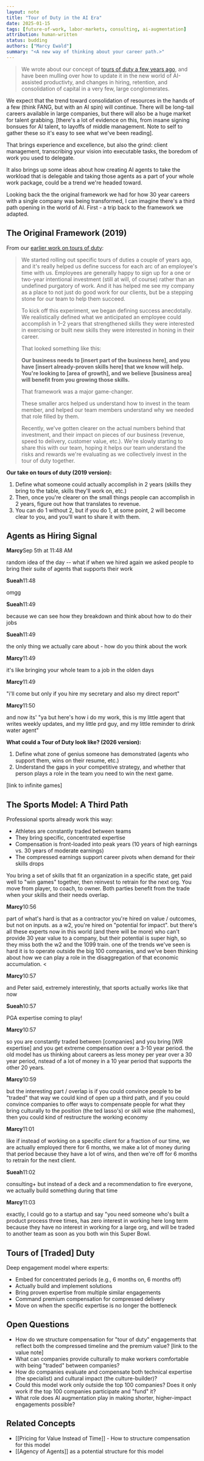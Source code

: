 ```yaml
---
layout: note
title: "Tour of Duty in the AI Era"
date: 2025-01-15
tags: [future-of-work, labor-markets, consulting, ai-augmentation]
attribution: human-written
status: budding
authors: ["Marcy Ewald"]
summary: "<A new way of thinking about your career path.>"
---
```



> We wrote about our concept of [tours of duty a few years ago](https://medium.com/the-business-of-tech/tours-of-duty-d4089fa9a490), and have been mulling over how to update it in the new world of AI-assisted productivty, and changes in hiring, retention, and consolidation of capital in a very few, large conglomerates. 

We expect that the trend toward consolidation of resources in the hands of a few (think FANG, but with an AI spin) will continue. There will be long-tail careers available in large companies, but there will also be a huge market for talent grabbing. [there's a lot of evidence on this, from insane signing bonsues for AI talent, to layoffs of middle management. Note to self to gather these so it's easy to see what we've been reading].

That brings experience and excellence, but also the grind: client management, transcribing your vision into executable tasks, the boredom of work you used to delegate.

It also brings up some ideas about how creating AI agents to take the workload that is delegable and taking those agents as a part of your whole work package, could be a trend we're headed toward.

Looking back the the original framework we had for how 30 year careers with a single company was being transformed, I can imagine there's a third path opening in the world of AI. First - a trip back to the framework we adapted.

## The Original Framework (2019)

From our [earlier work on tours of duty](https://medium.com/the-business-of-tech/tours-of-duty-d4089fa9a490):

> We started rolling out specific tours of duties a couple of years ago, and it's really helped us define success for each arc of an employee's time with us. Employees are generally happy to sign up for a one or two-year intentional investment (still at will, of course) rather than an undefined purgatory of work. And it has helped me see my company as a place to not just do good work for our clients, but be a stepping stone for our team to help them succeed.
>
> To kick off this experiment, we began defining success anecdotally. We realistically defined what we anticipated an employee could accomplish in 1–2 years that strengthened skills they were interested in exercising or built new skills they were interested in honing in their career.
>
> That looked something like this:
>
> **Our business needs to [insert part of the business here], and you have [insert already-proven skills here] that we know will help. You're looking to [area of growth], and we believe [business area] will benefit from you growing those skills.**
>
> That framework was a major game-changer.
>
> These smaller arcs helped us understand how to invest in the team member, and helped our team members understand why we needed that role filled by them.
>
> Recently, we've gotten clearer on the actual numbers behind that investment, and their impact on pieces of our business (revenue, speed to delivery, customer value, etc.). We're slowly starting to share this with our team, hoping it helps our team understand the risks and rewards we're evaluating as we collectively invest in the tour of duty together.

**Our take on tours of duty (2019 version):**
1. Define what someone could actually accomplish in 2 years (skills they bring to the table, skills they'll work on, etc.)
2. Then, once you're clearer on the small things people can accomplish in 2 years, figure out how that translates to revenue.
3. You can do 1 without 2, but if you do 1, at some point, 2 will become clear to you, and you'll want to share it with them.


## Agents as Hiring Signal

<div class="conversation">
  <div class="conversation-message">
    <strong>Marcy</strong><span class="conversation-timestamp">Sep 5th at 11:48 AM</span>
    <p>random idea of the day -- what if when we hired again we asked people to bring their suite of agents that supports their work</p>
  </div>

  <div class="conversation-message">
    <strong>Sueah</strong><span class="conversation-timestamp">11:48</span>
    <p>omgg</p>
  </div>

  <div class="conversation-message">
    <strong>Sueah</strong><span class="conversation-timestamp">11:49</span>
    <p>because we can see how they breakdown and think about how to do their jobs</p>
  </div>

  <div class="conversation-message">
    <strong>Sueah</strong><span class="conversation-timestamp">11:49</span>
    <p>the only thing we actually care about - how do you think about the work</p>
  </div>

  <div class="conversation-message">
    <strong>Marcy</strong><span class="conversation-timestamp">11:49</span>
    <p>it's like bringing your whole team to a job in the olden days</p>
  </div>

  <div class="conversation-message">
    <strong>Marcy</strong><span class="conversation-timestamp">11:49</span>
    <p> "i'll come but only if you hire my secretary and also my direct report"</p>
  </div>

  <div class="conversation-message">
    <strong>Marcy</strong><span class="conversation-timestamp">11:50</span>
    <p>and now its' "ya but here's how i do my work, this is my little agent that writes weekly updates, and my little prd guy, and my little reminder to drink water agent"</p>
  </div>
</div>

**What could a Tour of Duty look like? (2026 version):**
1. Define what zone of genius someone has demonstrated (agents who support them, wins on their resume, etc.)
2. Understand the gaps in your competitive strategy, and whether that person plays a role in the team you need to win the next game.

[link to infinite games]



## The Sports Model: A Third Path

Professional sports already work this way:
- Athletes are constantly traded between teams
- They bring specific, concentrated expertise
- Compensation is front-loaded into peak years (10 years of high earnings vs. 30 years of moderate earnings)
- The compressed earnings support career pivots when demand for their skills drops

You bring a set of skills that fit an organization in a specific state, get paid well to "win games" together, then reinvest to retrain for the next org. You move from player, to coach, to owner. Both parties benefit from the trade when your skills and their needs overlap.


<div class="conversation">
  <div class="conversation-message">
    <strong>Marcy</strong><span class="conversation-timestamp">10:56</span>
    <p>part of what's hard is that as a contractor you're hired on value / outcomes, but not on inputs. as a w2, you're hired on "potential for impact". but there's all these experts now in this world (and there will be more) who can't provide 30 year value to a company, but their potential is super high, so they miss both the w2 and the 1099 train. one of the trends we've seen is hard it is to operate outside the big 100 companies, and we've been thinking about how we can play a role in the disaggregation of that economic accumulation. <</p>
  </div>

  <div class="conversation-message">
    <strong>Marcy</strong><span class="conversation-timestamp">10:57</span>
    <p>and Peter said, extremely interestinly, that sports actually works like that now</p>
  </div>

  <div class="conversation-message">
    <strong>Sueah</strong><span class="conversation-timestamp">10:57</span>
    <p>PGA expertise coming to play!</p>
  </div>

  <div class="conversation-message">
    <strong>Marcy</strong><span class="conversation-timestamp">10:57</span>
    <p>so you are constantly traded between [companies] and you bring [WR expertise] and you get extreme compensation over a 3-10 year period. the old model has us thinking about careers as less money per year over a 30 year period, nstead of a lot of money in a 10 year period that supports the other 20 years.</p>
  </div>

  <div class="conversation-message">
    <strong>Marcy</strong><span class="conversation-timestamp">10:59</span>
    <p>but the interesting part / overlap is if you could convince people to be "traded" that way we could kind of open up a third path, and if you could convince companies to offer ways to compensate people for what they bring culturally to the position (the ted lasso's) or skill wise (the mahomes), then you could kind of restructure the working economy</p>
  </div>

  <div class="conversation-message">
    <strong>Marcy</strong><span class="conversation-timestamp">11:01</span>
    <p>like if instead of working on a specific client for a fraction of our time, we are actually employed there for 6 months, we make a lot of money during that period because they have a lot of wins, and then we're off for 6 months to retrain for the next client.</p>
  </div>

  <div class="conversation-message">
    <strong>Sueah</strong><span class="conversation-timestamp">11:02</span>
    <p>consulting+ but instead of a deck and a recommendation to fire everyone, we actually build something during that time</p>
  </div>

  <div class="conversation-message">
    <strong>Marcy</strong><span class="conversation-timestamp">11:03</span>
    <p>exactly, I could go to a startup and say "you need someone who's built a product process three times, has zero interest in working here long term because they have no interest in working for a large org, and will be traded to another team as soon as you both win this Super Bowl.</p>
  </div>


## Tours of [Traded] Duty

Deep engagement model where experts:
- Embed for concentrated periods (e.g., 6 months on, 6 months off)
- Actually build and implement solutions
- Bring proven expertise from multiple similar engagements
- Command premium compensation for compressed delivery
- Move on when the specific expertise is no longer the bottleneck

## Open Questions

- How do we structure compensation for "tour of duty" engagements that reflect both the compressed timeline and the premium value? [link to the value note]
- What can companies provide culturally to make workers comfortable with being "traded" between companies?
- How do companies evaluate and compensate both technical expertise (the specialist) and cultural impact (the culture-builder)?
- Could this model work only outside the top 100 companies? Does it only work if the top 100 companies participate and "fund" it?
- What role does AI augmentation play in making shorter, higher-impact engagements possible?

## Related Concepts

- [[Pricing for Value Instead of Time]] - How to structure compensation for this model
- [[Agency of Agents]] as a potential structure for this model
